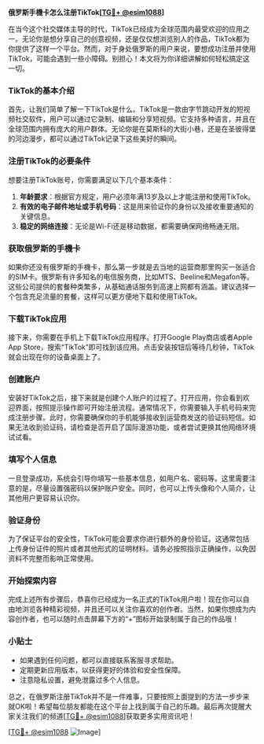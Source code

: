 **俄罗斯手機卡怎么注册TikTok[[TG💪+ @esim1088](https://t.me/s/esim1088)]**

在当今这个社交媒体主导的时代，TikTok已经成为全球范围内最受欢迎的应用之一。无论你是想分享自己的创意视频，还是仅仅想浏览别人的作品，TikTok都为你提供了这样一个平台。然而，对于身处俄罗斯的用户来说，要想成功注册并使用TikTok，可能会遇到一些小障碍。别担心！本文将为你详细讲解如何轻松搞定这一切。

### TikTok的基本介绍

首先，让我们简单了解一下TikTok是什么。TikTok是一款由字节跳动开发的短视频社交软件，用户可以通过它录制、编辑和分享短视频。它支持多种语言，并且在全球范围内拥有庞大的用户群体。无论你是在莫斯科的大街小巷，还是在圣彼得堡的河边漫步，都可以通过TikTok记录下这些美好的瞬间。

### 注册TikTok的必要条件

想要注册TikTok账号，你需要满足以下几个基本条件：
1. **年龄要求**：根据官方规定，用户必须年满13岁及以上才能注册和使用TikTok。
2. **有效的电子邮件地址或手机号码**：这是用来验证你的身份以及接收重要通知的关键信息。
3. **稳定的网络连接**：无论是Wi-Fi还是移动数据，都需要确保网络畅通无阻。

### 获取俄罗斯的手機卡

如果你还没有俄罗斯的手機卡，那么第一步就是去当地的运营商那里购买一张适合的SIM卡。俄罗斯有许多知名的电信服务商，比如MTS、Beeline和Megafon等。这些公司提供的套餐种类繁多，从基础通话服务到高速上网都有涵盖。建议选择一个包含充足流量的套餐，这样可以更方便地下载和使用TikTok。

### 下载TikTok应用

接下来，你需要在手机上下载TikTok应用程序。打开Google Play商店或者Apple App Store，搜索“TikTok”即可找到该应用。点击安装按钮后等待几秒钟，TikTok就会出现在你的设备桌面上了。

### 创建账户

安装好TikTok之后，接下来就是创建个人账户的过程了。打开应用，你会看到欢迎界面，按照提示操作即可开始注册流程。通常情况下，你需要输入手机号码来完成注册步骤。此时，你需要确保你的手机能够接收到运营商发送的验证码短信。如果无法收到验证码，请检查是否开启了国际漫游功能，或者尝试更换其他网络环境试试看。

### 填写个人信息

一旦登录成功，系统会引导你填写一些基本信息，如用户名、密码等。这里需要注意的是，尽量设置强密码以保护账户安全。同时，也可以上传头像和个人简介，让其他用户更容易认识你。

### 验证身份

为了保证平台的安全性，TikTok可能会要求你进行额外的身份验证。这通常包括上传身份证件的照片或者其他形式的证明材料。请务必按照指示正确操作，以免因资料不完整而影响正常使用。

### 开始探索内容

完成上述所有步骤后，恭喜你已经成为一名正式的TikTok用户啦！现在你可以自由地浏览各种精彩视频，并且还可以关注你喜欢的创作者。当然，如果你想成为内容创作者，也可以随时点击屏幕下方的“+”图标开始录制属于自己的作品哦！

### 小贴士

- 如果遇到任何问题，都可以直接联系客服寻求帮助。
- 定期更新应用版本，以获得更好的体验和安全性保障。
- 注意隐私设置，避免泄露过多个人信息。

总之，在俄罗斯注册TikTok并不是一件难事，只要按照上面提到的方法一步步来就OK啦！希望每位朋友都能在这个平台上找到属于自己的乐趣。最后再次提醒大家关注我们的频道[[TG💪+ @esim1088](https://t.me/s/esim1088)]获取更多实用资讯吧！

[[TG💪+ @esim1088](https://t.me/s/esim1088) ![Image](https://i.postimg.cc/4NQfJmqS/Snipaste-2025-05-13-00-14-12.png)]